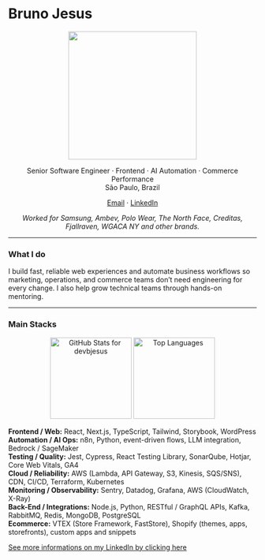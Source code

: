 # Bruno Jesus

<div align="center">
<img 
width="260"
height="260"
src="https://cdn.pixabay.com/animation/2025/10/28/00/58/00-58-09-154_512.gif" />
</div>

<p align="center">
  Senior Software Engineer · Frontend · AI Automation · Commerce Performance
  <br/>
  São Paulo, Brazil
</p>

<p align="center">
  <a href="mailto:devbjesus@gmail.com">Email</a> ·
  <a href="https://linkedin.com/in/devbjesus">LinkedIn</a> 
</p>

<p align="center" style="font-style: italic">Worked for Samsung, Ambev, Polo Wear, The North Face, Creditas, Fjallraven, WGACA NY and other brands.</p>

---

### What I do

I build fast, reliable web experiences and automate business workflows so marketing, operations, and commerce teams don’t need engineering for every change. I also help grow technical teams through hands-on mentoring.

---

### Main Stacks

<div>
<p align="center">
  <img
    src="https://github-readme-stats-eight-beta-70.vercel.app/api?username=devbjesus&show_icons=true&theme=dark&hide_border=true&include_all_commits=true&count_private=true"
    alt="GitHub Stats for devbjesus"
    height="165"
  />
  <img
    src="https://github-readme-stats-eight-beta-70.vercel.app/api/top-langs/?username=devbjesus&layout=compact&theme=dark&hide_border=true"
    alt="Top Languages"
    height="165"
  />
</p>
  
</div>

**Frontend / Web:** React, Next.js, TypeScript, Tailwind, Storybook, WordPress  
**Automation / AI Ops:** n8n, Python, event-driven flows, LLM integration, Bedrock / SageMaker  
**Testing / Quality:** Jest, Cypress, React Testing Library, SonarQube, Hotjar, Core Web Vitals, GA4    
**Cloud / Reliability:** AWS (Lambda, API Gateway, S3, Kinesis, SQS/SNS), CDN, CI/CD, Terraform, Kubernetes  
**Monitoring / Observability:** Sentry, Datadog, Grafana, AWS (CloudWatch, X-Ray)  
**Back-End / Integrations:** Node.js, Python, RESTful / GraphQL APIs, Kafka, RabbitMQ, Redis, MongoDB, PostgreSQL  
**Ecommerce:** VTEX (Store Framework, FastStore), Shopify (themes, apps, storefronts), custom apps and snippets  



<a href="https://linkedin.com/in/devbjesus"> See more informations on my LinkedIn by clicking here</a>


